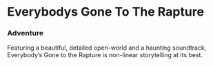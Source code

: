 # Everybodys Gone To The Rapture

### Adventure

Featuring a beautiful, detailed open-world and a haunting soundtrack, Everybody’s Gone to the Rapture is non-linear storytelling at its best.